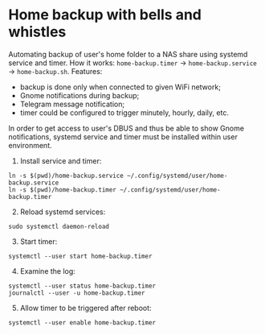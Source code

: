 # Home backup with bells and whistles
Automating backup of user's home folder to a NAS share using systemd service and timer.
How it works: `home-backup.timer` -> `home-backup.service` -> `home-backup.sh`.
Features:
* backup is done only when connected to given WiFi network;
* Gnome notifications during backup;
* Telegram message notification;
* timer could be configured to trigger minutely, hourly, daily, etc.

In order to get access to user's DBUS and thus be able to show Gnome notifications, systemd service and timer must be installed within user environment.
1. Install service and timer:
```shell
ln -s $(pwd)/home-backup.service ~/.config/systemd/user/home-backup.service
ln -s $(pwd)/home-backup.timer ~/.config/systemd/user/home-backup.timer
```
2. Reload systemd services:
```shell
sudo systemctl daemon-reload
```
3. Start timer:
```shell
systemctl --user start home-backup.timer
```
4. Examine the log:
```shell
systemctl --user status home-backup.timer
journalctl --user -u home-backup.timer
```
5. Allow timer to be triggered after reboot:
```shell
systemctl --user enable home-backup.timer
```
